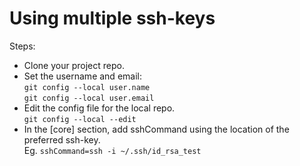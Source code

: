 # Using multiple ssh-keys

Steps:
- Clone your project repo.
- Set the username and email: \
`git config --local user.name` \
`git config --local user.email`
- Edit the config file for the local repo.  \
`git config --local --edit`
- In the [core] section, add sshCommand using the location of the preferred ssh-key. \
Eg. `sshCommand=ssh -i ~/.ssh/id_rsa_test` 

